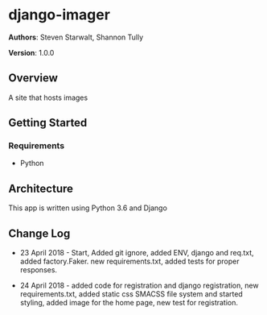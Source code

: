 # django-imager

**Authors**: Steven Starwalt, Shannon Tully

**Version**: 1.0.0

## Overview
A site that hosts images

## Getting Started

### Requirements
- Python

## Architecture
This app is written using Python 3.6 and Django

## Change Log
- 23 April 2018 - Start, Added git ignore, added ENV, django and req.txt, added factory.Faker. new requirements.txt, added tests for proper responses.

- 24 April 2018 - added code for registration and django registration, new requirements.txt, added static css SMACSS file system and started styling, added image for the home page, new test for registration.
